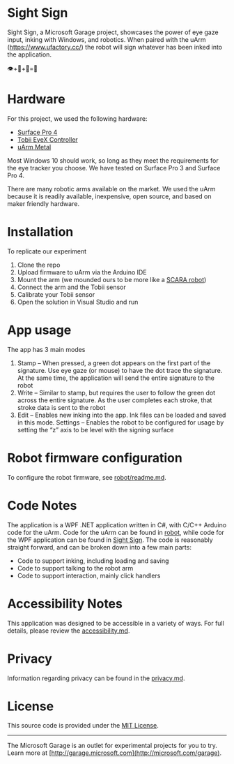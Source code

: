 # Sight Sign

Sight Sign, a Microsoft Garage project, showcases the power of eye gaze input, inking with Windows, and robotics.  When paired with the uArm (https://www.ufactory.cc/) the robot will sign whatever has been inked into the application.  

👁+🐙+🤖=🎉 

# Hardware

For this project, we used the following hardware:

- [Surface Pro 4](https://www.microsoft.com/surface/en-us/devices/surface-pro-4)
- [Tobii EyeX Controller](http://www.tobii.com/xperience/products/)
- [uArm Metal](https://www.ufactory.cc/en/uarm_metal/)

Most Windows 10 should work, so long as they meet the requirements for the eye tracker you choose. We have tested on Surface Pro 3 and Surface Pro 4.

There are many robotic arms available on the market. We used the uArm because it is readily available, inexpensive, open source, and based on maker friendly hardware.

# Installation

To replicate our experiment

1. Clone the repo
2. Upload firmware to uArm via the Arduino IDE
3. Mount the arm (we mounded ours to be more like a [SCARA robot](robot/readme.md#scara-mode))
4. Connect the arm and the Tobii sensor
5. Calibrate your Tobii sensor
5. Open the solution in Visual Studio and run

# App usage
The app has 3 main modes

1. Stamp – When pressed, a green dot appears on the first part of the signature.  Use eye gaze (or mouse) to have the dot trace the signature.  At the same time, the application will send the entire signature to the robot
2. Write – Similar to stamp, but requires the user to follow the green dot across the entire signature.  As the user completes each stroke, that stroke data is sent to the robot
3. Edit – Enables new inking into the app.  Ink files can be loaded and saved in this mode.
Settings – Enables the robot to be configured for usage by setting the “z” axis to be level with the signing surface

# Robot firmware configuration

To configure the robot firmware, see [robot/readme.md](robot/readme.md).

# Code Notes

The application is a WPF .NET application written in C#, with C/C++ Arduino code for the uArm. Code for the uArm can be found in [robot](robot), while code for the WPF application can be found in [Sight Sign](SightSign). The code is reasonably straight forward, and can be broken down into a few main parts:

- Code to support inking, including loading and saving
- Code to support talking to the robot arm
- Code to support interaction, mainly click handlers

# Accessibility Notes

This application was designed to be accessible in a variety of ways. For full details, please review the [accessibility.md](docs/Accessibility.md).

# Privacy

Information regarding privacy can be found in the [privacy.md](docs/privacy.md).

# License

This source code is provided under the [MIT License](LICENSE).

---
The Microsoft Garage is an outlet for experimental projects for you to try. Learn more at [http://garage.microsoft.com](http://microsoft.com/garage). 
